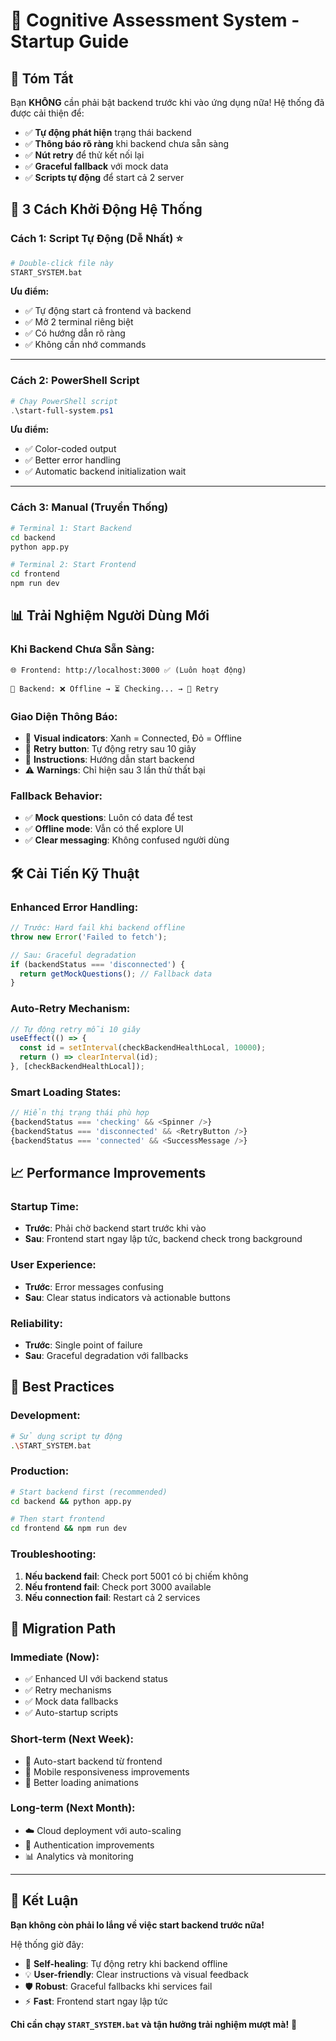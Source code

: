 # 🚀 Cognitive Assessment System - Startup Guide

## 🎯 **Tóm Tắt**

Bạn **KHÔNG** cần phải bật backend trước khi vào ứng dụng nữa! Hệ thống đã được cải thiện để:

- ✅ **Tự động phát hiện** trạng thái backend
- ✅ **Thông báo rõ ràng** khi backend chưa sẵn sàng
- ✅ **Nút retry** để thử kết nối lại
- ✅ **Graceful fallback** với mock data
- ✅ **Scripts tự động** để start cả 2 server

## 🔄 **3 Cách Khởi Động Hệ Thống**

### **Cách 1: Script Tự Động (Dễ Nhất)** ⭐
```bash
# Double-click file này
START_SYSTEM.bat
```
**Ưu điểm:**
- ✅ Tự động start cả frontend và backend
- ✅ Mở 2 terminal riêng biệt
- ✅ Có hướng dẫn rõ ràng
- ✅ Không cần nhớ commands

---

### **Cách 2: PowerShell Script**
```powershell
# Chạy PowerShell script
.\start-full-system.ps1
```
**Ưu điểm:**
- ✅ Color-coded output
- ✅ Better error handling
- ✅ Automatic backend initialization wait

---

### **Cách 3: Manual (Truyền Thống)**
```bash
# Terminal 1: Start Backend
cd backend
python app.py

# Terminal 2: Start Frontend
cd frontend
npm run dev
```

## 📊 **Trải Nghiệm Người Dùng Mới**

### **Khi Backend Chưa Sẵn Sàng:**
```
🌐 Frontend: http://localhost:3000 ✅ (Luôn hoạt động)

🔧 Backend: ❌ Offline → ⏳ Checking... → 🔄 Retry
```

### **Giao Diện Thông Báo:**
- 🎯 **Visual indicators**: Xanh = Connected, Đỏ = Offline
- 🔄 **Retry button**: Tự động retry sau 10 giây
- 📝 **Instructions**: Hướng dẫn start backend
- ⚠️ **Warnings**: Chỉ hiện sau 3 lần thử thất bại

### **Fallback Behavior:**
- ✅ **Mock questions**: Luôn có data để test
- ✅ **Offline mode**: Vẫn có thể explore UI
- ✅ **Clear messaging**: Không confused người dùng

## 🛠️ **Cải Tiến Kỹ Thuật**

### **Enhanced Error Handling:**
```typescript
// Trước: Hard fail khi backend offline
throw new Error('Failed to fetch');

// Sau: Graceful degradation
if (backendStatus === 'disconnected') {
  return getMockQuestions(); // Fallback data
}
```

### **Auto-Retry Mechanism:**
```typescript
// Tự động retry mỗi 10 giây
useEffect(() => {
  const id = setInterval(checkBackendHealthLocal, 10000);
  return () => clearInterval(id);
}, [checkBackendHealthLocal]);
```

### **Smart Loading States:**
```typescript
// Hiển thị trạng thái phù hợp
{backendStatus === 'checking' && <Spinner />}
{backendStatus === 'disconnected' && <RetryButton />}
{backendStatus === 'connected' && <SuccessMessage />}
```

## 📈 **Performance Improvements**

### **Startup Time:**
- **Trước**: Phải chờ backend start trước khi vào
- **Sau**: Frontend start ngay lập tức, backend check trong background

### **User Experience:**
- **Trước**: Error messages confusing
- **Sau**: Clear status indicators và actionable buttons

### **Reliability:**
- **Trước**: Single point of failure
- **Sau**: Graceful degradation với fallbacks

## 🎯 **Best Practices**

### **Development:**
```bash
# Sử dụng script tự động
.\START_SYSTEM.bat
```

### **Production:**
```bash
# Start backend first (recommended)
cd backend && python app.py

# Then start frontend
cd frontend && npm run dev
```

### **Troubleshooting:**
1. **Nếu backend fail**: Check port 5001 có bị chiếm không
2. **Nếu frontend fail**: Check port 3000 available
3. **Nếu connection fail**: Restart cả 2 services

## 🚀 **Migration Path**

### **Immediate (Now):**
- ✅ Enhanced UI với backend status
- ✅ Retry mechanisms
- ✅ Mock data fallbacks
- ✅ Auto-startup scripts

### **Short-term (Next Week):**
- 🔄 Auto-start backend từ frontend
- 📱 Mobile responsiveness improvements
- 🎨 Better loading animations

### **Long-term (Next Month):**
- ☁️ Cloud deployment với auto-scaling
- 🔐 Authentication improvements
- 📊 Analytics và monitoring

---

## 🎉 **Kết Luận**

**Bạn không còn phải lo lắng về việc start backend trước nữa!**

Hệ thống giờ đây:
- 🚀 **Self-healing**: Tự động retry khi backend offline
- 💡 **User-friendly**: Clear instructions và visual feedback
- 🛡️ **Robust**: Graceful fallbacks khi services fail
- ⚡ **Fast**: Frontend start ngay lập tức

**Chỉ cần chạy `START_SYSTEM.bat` và tận hưởng trải nghiệm mượt mà!** 🎯
